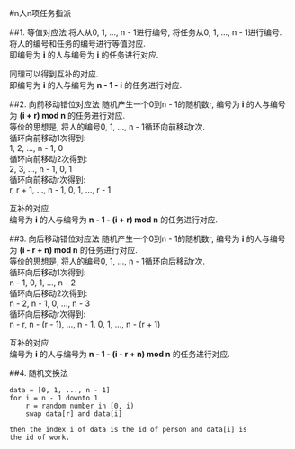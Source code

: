 #n人n项任务指派

##1. 等值对应法
将人从0, 1, ..., n - 1进行编号, 将任务从0, 1, ..., n - 1进行编号.<br>
将人的编号和任务的编号进行等值对应.<br>
即编号为 **i** 的人与编号为 **i** 的任务进行对应.

同理可以得到互补的对应.<br>
即编号为 **i** 的人与编号为 **n - 1 - i** 的任务进行对应.<br>

##2. 向前移动错位对应法
随机产生一个0到n - 1的随机数r, 编号为 **i** 的人与编号为 **(i + r) mod n** 的任务进行对应.<br>
等价的思想是, 将人的编号0, 1, ..., n - 1循环向前移动r次.<br>
循环向前移动1次得到: <br>
1, 2, ..., n - 1, 0<br>
循环向前移动2次得到: <br>
2, 3, ..., n - 1, 0, 1<br>
循环向前移动r次得到: <br>
r, r + 1, ..., n - 1, 0, 1, ..., r - 1

互补的对应<br>
编号为 **i** 的人与编号为 **n - 1 - (i + r) mod n** 的任务进行对应.

##3. 向后移动错位对应法
随机产生一个0到n - 1的随机数r, 编号为 **i** 的人与编号为 **(i - r + n) mod n** 的任务进行对应.<br>
等价的思想是, 将人的编号0, 1, ..., n - 1循环向后移动r次.<br>
循环向后移动1次得到: <br>
n - 1, 0, 1, ..., n - 2<br>
循环向后移动2次得到: <br>
n - 2, n - 1, 0, ..., n - 3<br>
循环向后移动r次得到: <br>
n - r, n - (r - 1), ..., n - 1, 0, 1, ..., n - (r + 1)<br>

互补的对应<br>
编号为 **i** 的人与编号为 **n - 1 - (i - r + n) mod n** 的任务进行对应.<br>

##4. 随机交换法
```
data = [0, 1, ..., n - 1]
for i = n - 1 downto 1
    r = random number in [0, i)
    swap data[r] and data[i]

then the index i of data is the id of person and data[i] is 
the id of work.
```